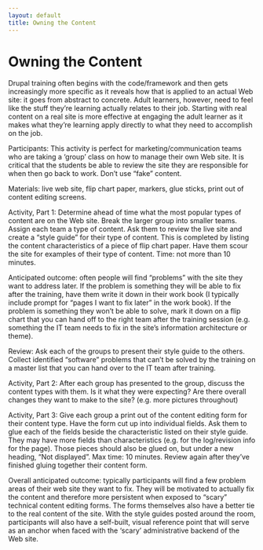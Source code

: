 ```yaml
---
layout: default
title: Owning the Content 
---
```


# Owning the Content

Drupal training often begins with the code/framework and then gets increasingly more specific as it reveals how that is applied to an actual Web
site: it goes from abstract to concrete. Adult learners, however, need to feel like the stuff they’re learning actually relates to their job.
Starting with real content on a real site  is more effective at engaging the adult learner as it makes what they’re learning apply directly to
what they need to accomplish on the job.

Participants: This activity is perfect for marketing/communication teams who are taking a ‘group’ class on how to manage their own Web site. It is
critical that the students be able to review the site they are responsible for when then go back to work. Don’t use “fake” content.

Materials: live web site, flip chart paper, markers, glue sticks, print out of content editing screens.

Activity, Part 1: Determine ahead of time what the most popular types of content are on the Web site. Break the larger group into smaller teams.
Assign each team a type of content. Ask them to review the live site and create a “style guide” for their type of content. This is completed by
listing the content characteristics of a piece of flip chart paper. Have them scour the site for examples of their type of content. Time: not more
than 10 minutes.

Anticipated outcome: often people will find “problems” with the site they want to address later. If the problem is something they will be able to
fix after the training, have them write it down in their work book (I typically include prompt for “pages I want to fix later” in the work book).
If the problem is something they won’t be able to solve, mark it down on a flip chart that you can hand off to the right team after the training
session (e.g. something the IT team needs to fix in the site’s information architecture or theme).

Review: Ask each of the groups to present their style guide to the others. Collect identified “software” problems that can’t be solved by the
training on a master list that you can hand over to the IT team after training.

Activity, Part 2: After each group has presented to the group, discuss the content types with them. Is it what they were expecting? Are there
overall changes they want to make to the site? (e.g. more pictures throughout)

Activity, Part 3: Give each group a print out of the content editing form for their content type. Have the form cut up into individual fields. Ask
them to glue each of the fields beside the characteristic listed on their style guide. They may have more fields than characteristics (e.g. for
the log/revision info for the page). Those pieces should also be glued on, but under a new heading, “Not displayed”. Max time: 10 minutes. Review
again after they’ve finished gluing together their content form.

Overall anticipated outcome: typically participants will find a few problem areas of their web site they want to fix. They will be motivated to
actually fix the content and therefore more persistent when exposed to “scary” technical content editing forms. The forms themselves also have a
better tie to the real content of the site. With the style guides posted around the room, participants will also have a self-built, visual
reference point that will serve as an anchor when faced with the ‘scary’ administrative backend of the Web site.
